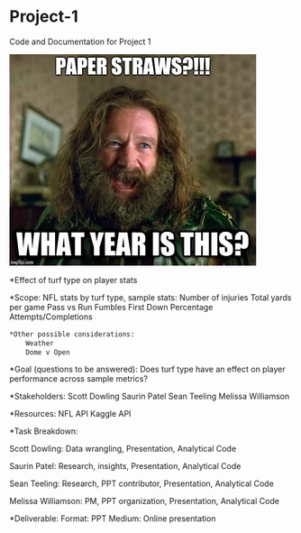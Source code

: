 # Project-1
Code and Documentation for Project 1

![Paper Straws](/images/ps.jpg)

*Effect of turf type on player stats

*Scope: NFL stats by turf type, sample stats:
		Number of injuries
		Total yards per game
		  Pass vs Run
		Fumbles 
		First Down Percentage
		Attempts/Completions
		
	*Other possible considerations: 
		Weather
		Dome v Open	
	
*Goal (questions to be answered): Does turf type have an effect on player performance across sample metrics?

*Stakeholders:
Scott Dowling
Saurin Patel
Sean Teeling
Melissa Williamson

*Resources:
	NFL API
	Kaggle API

*Task Breakdown:

Scott Dowling: Data wrangling, Presentation, Analytical Code

Saurin Patel: Research, insights, Presentation, Analytical Code

Sean Teeling: Research, PPT contributor, Presentation, Analytical Code

Melissa Williamson: PM, PPT organization, Presentation, Analytical Code


*Deliverable:
	Format: PPT
	Medium: Online presentation

